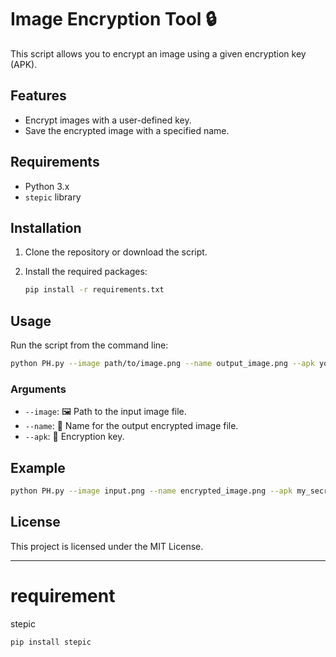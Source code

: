 # Image Encryption Tool 🔒

This script allows you to encrypt an image using a given encryption key (APK). 

## Features
- Encrypt images with a user-defined key.
- Save the encrypted image with a specified name.

## Requirements
- Python 3.x
- `stepic` library

## Installation

1. Clone the repository or download the script.
2. Install the required packages:

   ```bash
   pip install -r requirements.txt
   ```

## Usage

Run the script from the command line:

```bash
python PH.py --image path/to/image.png --name output_image.png --apk your_apk
```

### Arguments
- `--image`: 🖼️ Path to the input image file.
- `--name`: 💾 Name for the output encrypted image file.
- `--apk`: 🔑 Encryption key.

## Example

```bash
python PH.py --image input.png --name encrypted_image.png --apk my_secret_key
```

## License
This project is licensed under the MIT License.

---

# requirement

stepic
```bash
pip install stepic
```

